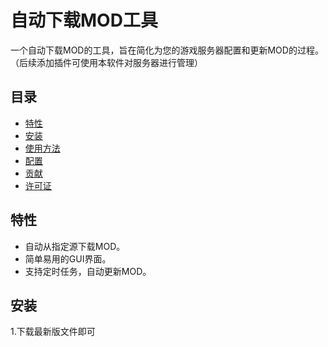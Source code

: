 # 自动下载MOD工具  

一个自动下载MOD的工具，旨在简化为您的游戏服务器配置和更新MOD的过程。  （后续添加插件可使用本软件对服务器进行管理）

## 目录  

- [特性](#特性)  
- [安装](#安装)  
- [使用方法](#使用方法)  
- [配置](#配置)  
- [贡献](#贡献)  
- [许可证](#许可证)  

## 特性  

- 自动从指定源下载MOD。    
- 简单易用的GUI界面。  
- 支持定时任务，自动更新MOD。  

## 安装  

 1.下载最新版文件即可
 
